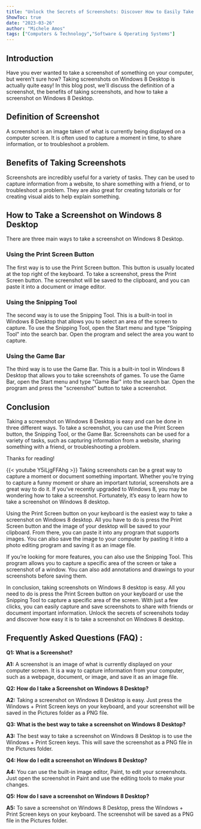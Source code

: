 ```yaml
---
title: "Unlock the Secrets of Screenshots: Discover How to Easily Take a Screenshot on Windows 8 Desktop!"
ShowToc: true 
date: "2023-03-26"
author: "Michele Amos" 
tags: ["Computers & Technology","Software & Operating Systems"]
---
```

## Introduction 

Have you ever wanted to take a screenshot of something on your computer, but weren't sure how? Taking screenshots on Windows 8 Desktop is actually quite easy! In this blog post, we'll discuss the definition of a screenshot, the benefits of taking screenshots, and how to take a screenshot on Windows 8 Desktop. 

## Definition of Screenshot

A screenshot is an image taken of what is currently being displayed on a computer screen. It is often used to capture a moment in time, to share information, or to troubleshoot a problem. 

## Benefits of Taking Screenshots

Screenshots are incredibly useful for a variety of tasks. They can be used to capture information from a website, to share something with a friend, or to troubleshoot a problem. They are also great for creating tutorials or for creating visual aids to help explain something. 

## How to Take a Screenshot on Windows 8 Desktop

There are three main ways to take a screenshot on Windows 8 Desktop. 

### Using the Print Screen Button

The first way is to use the Print Screen button. This button is usually located at the top right of the keyboard. To take a screenshot, press the Print Screen button. The screenshot will be saved to the clipboard, and you can paste it into a document or image editor. 

### Using the Snipping Tool

The second way is to use the Snipping Tool. This is a built-in tool in Windows 8 Desktop that allows you to select an area of the screen to capture. To use the Snipping Tool, open the Start menu and type "Snipping Tool" into the search bar. Open the program and select the area you want to capture. 

### Using the Game Bar

The third way is to use the Game Bar. This is a built-in tool in Windows 8 Desktop that allows you to take screenshots of games. To use the Game Bar, open the Start menu and type "Game Bar" into the search bar. Open the program and press the "screenshot" button to take a screenshot. 

## Conclusion

Taking a screenshot on Windows 8 Desktop is easy and can be done in three different ways. To take a screenshot, you can use the Print Screen button, the Snipping Tool, or the Game Bar. Screenshots can be used for a variety of tasks, such as capturing information from a website, sharing something with a friend, or troubleshooting a problem. 

Thanks for reading!

{{< youtube Y5iLjgFFAhg >}} 
Taking screenshots can be a great way to capture a moment or document something important. Whether you’re trying to capture a funny moment or share an important tutorial, screenshots are a great way to do it. If you’ve recently upgraded to Windows 8, you may be wondering how to take a screenshot. Fortunately, it’s easy to learn how to take a screenshot on Windows 8 desktop.

Using the Print Screen button on your keyboard is the easiest way to take a screenshot on Windows 8 desktop. All you have to do is press the Print Screen button and the image of your desktop will be saved to your clipboard. From there, you can paste it into any program that supports images. You can also save the image to your computer by pasting it into a photo editing program and saving it as an image file.

If you’re looking for more features, you can also use the Snipping Tool. This program allows you to capture a specific area of the screen or take a screenshot of a window. You can also add annotations and drawings to your screenshots before saving them.

In conclusion, taking screenshots on Windows 8 desktop is easy. All you need to do is press the Print Screen button on your keyboard or use the Snipping Tool to capture a specific area of the screen. With just a few clicks, you can easily capture and save screenshots to share with friends or document important information. Unlock the secrets of screenshots today and discover how easy it is to take a screenshot on Windows 8 desktop.

## Frequently Asked Questions (FAQ) :
**Q1: What is a Screenshot?**

**A1:** A screenshot is an image of what is currently displayed on your computer screen. It is a way to capture information from your computer, such as a webpage, document, or image, and save it as an image file.

**Q2: How do I take a Screenshot on Windows 8 Desktop?**

**A2:** Taking a screenshot on Windows 8 Desktop is easy. Just press the Windows + Print Screen keys on your keyboard, and your screenshot will be saved in the Pictures folder as a PNG file.

**Q3: What is the best way to take a screenshot on Windows 8 Desktop?**

**A3:** The best way to take a screenshot on Windows 8 Desktop is to use the Windows + Print Screen keys. This will save the screenshot as a PNG file in the Pictures folder.

**Q4: How do I edit a screenshot on Windows 8 Desktop?**

**A4:** You can use the built-in image editor, Paint, to edit your screenshots. Just open the screenshot in Paint and use the editing tools to make your changes.

**Q5: How do I save a screenshot on Windows 8 Desktop?**

**A5:** To save a screenshot on Windows 8 Desktop, press the Windows + Print Screen keys on your keyboard. The screenshot will be saved as a PNG file in the Pictures folder.




